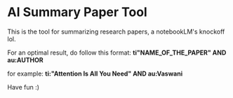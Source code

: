 # AI Summary Paper Tool
This is the tool for summarizing research papers, a notebookLM's knockoff lol.

For an optimal result, do follow this format: **ti"NAME_OF_THE_PAPER" AND au:AUTHOR**

for example: **ti:"Attention Is All You Need" AND au:Vaswani**

Have fun :)